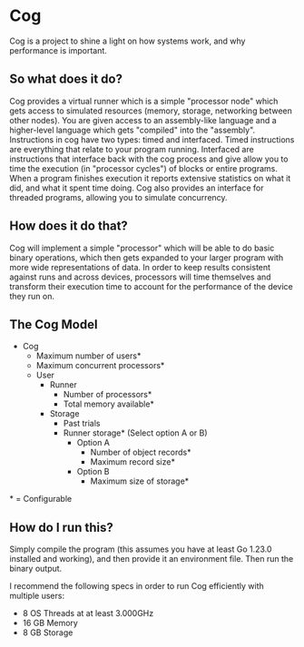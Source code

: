 # Cog
Cog is a project to shine a light on how systems work, and why performance is important.

## So what does it do?
Cog provides a virtual runner which is a simple "processor node" which gets access to simulated resources (memory, storage, networking between other nodes). You are given access to an assembly-like language and a higher-level language which gets "compiled" into the "assembly". Instructions in cog have two types: timed and interfaced. Timed instructions are everything that relate to your program running. Interfaced are instructions that interface back with the cog process and give allow you to time the execution (in "processor cycles") of blocks or entire programs. When a program finishes execution it reports extensive statistics on what it did, and what it spent time doing. Cog also provides an interface for threaded programs, allowing you to simulate concurrency.

## How does it do that?
Cog will implement a simple "processor" which will be able to do basic binary operations, which then gets expanded to your larger program with more wide representations of data. In order to keep results consistent against runs and across devices, processors will time themselves and transform their execution time to account for the performance of the device they run on.

## The Cog Model
- Cog
    - Maximum number of users*
    - Maximum concurrent processors*
    - User
        - Runner
            - Number of processors*
            - Total memory available*
        - Storage
            - Past trials
            - Runner storage* (Select option A or B)
                - Option A
                    - Number of object records*
                    - Maximum record size*
                - Option B
                    - Maximum size of storage*

\* = Configurable

## How do I run this?
Simply compile the program (this assumes you have at least Go 1.23.0 installed and working), and then provide it an environment file. Then run the binary output. <br/>

I recommend the following specs in order to run Cog efficiently with multiple users:
- 8 OS Threads at at least 3.000GHz
- 16 GB Memory
- 8 GB Storage